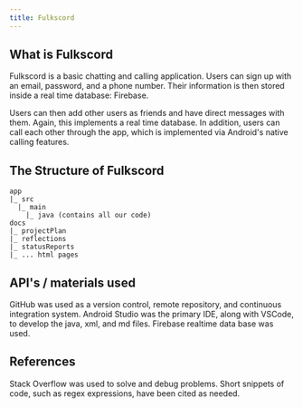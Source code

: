```yaml
---
title: Fulkscord
---
```


## What is Fulkscord

Fulkscord is a basic chatting and calling application. Users can sign up with an email, password, and a phone number. Their information is then stored inside a real time database: Firebase.

Users can then add other users as friends and have direct messages with them. Again, this implements a real time database. In addition, users can call each other through the app, which is implemented via Android's native calling features.

## The Structure of Fulkscord

```
app
|_ src
  |_ main
    |_ java (contains all our code)
docs
|_ projectPlan
|_ reflections
|_ statusReports
|_ ... html pages
```

## API's / materials used

GitHub was used as a version control, remote repository, and continuous integration system. Android Studio was the primary IDE, along with VSCode, to develop the java, xml, and md files. Firebase realtime data base was used.

## References

Stack Overflow was used to solve and debug problems. Short snippets of code, such as regex expressions, have been cited as needed.

